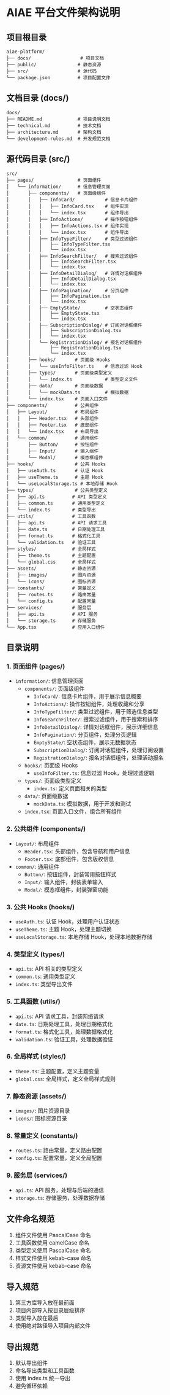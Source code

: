 # AIAE 平台文件架构说明

## 项目根目录
```
aiae-platform/
├── docs/                  # 项目文档
├── public/               # 静态资源
├── src/                  # 源代码
└── package.json          # 项目配置文件
```

## 文档目录 (docs/)
```
docs/
├── README.md             # 项目说明文档
├── technical.md          # 技术文档
├── architecture.md       # 架构文档
└── development-rules.md  # 开发规范文档
```

## 源代码目录 (src/)
```
src/
├── pages/                # 页面组件
│   └── information/      # 信息管理页面
│       ├── components/   # 页面级组件
│       │   ├── InfoCard/           # 信息卡片组件
│       │   │   ├── InfoCard.tsx    # 组件实现
│       │   │   └── index.tsx       # 组件导出
│       │   ├── InfoActions/        # 操作按钮组件
│       │   │   ├── InfoActions.tsx # 组件实现
│       │   │   └── index.tsx       # 组件导出
│       │   ├── InfoTypeFilter/     # 类型过滤组件
│       │   │   ├── InfoTypeFilter.tsx
│       │   │   └── index.tsx
│       │   ├── InfoSearchFilter/   # 搜索过滤组件
│       │   │   ├── InfoSearchFilter.tsx
│       │   │   └── index.tsx
│       │   ├── InfoDetailDialog/   # 详情对话框组件
│       │   │   ├── InfoDetailDialog.tsx
│       │   │   └── index.tsx
│       │   ├── InfoPagination/     # 分页组件
│       │   │   ├── InfoPagination.tsx
│       │   │   └── index.tsx
│       │   ├── EmptyState/         # 空状态组件
│       │   │   ├── EmptyState.tsx
│       │   │   └── index.tsx
│       │   ├── SubscriptionDialog/ # 订阅对话框组件
│       │   │   ├── SubscriptionDialog.tsx
│       │   │   └── index.tsx
│       │   └── RegistrationDialog/ # 报名对话框组件
│       │       ├── RegistrationDialog.tsx
│       │       └── index.tsx
│       ├── hooks/       # 页面级 Hooks
│       │   └── useInfoFilter.ts    # 信息过滤 Hook
│       ├── types/       # 页面级类型定义
│       │   └── index.ts            # 类型定义文件
│       ├── data/        # 页面级数据
│       │   └── mockData.ts         # 模拟数据
│       └── index.tsx    # 页面入口文件
├── components/          # 公共组件
│   ├── Layout/          # 布局组件
│   │   ├── Header.tsx   # 头部组件
│   │   ├── Footer.tsx   # 底部组件
│   │   └── index.tsx    # 布局导出
│   └── common/          # 通用组件
│       ├── Button/      # 按钮组件
│       ├── Input/       # 输入组件
│       └── Modal/       # 模态框组件
├── hooks/               # 公共 Hooks
│   ├── useAuth.ts       # 认证 Hook
│   ├── useTheme.ts      # 主题 Hook
│   └── useLocalStorage.ts # 本地存储 Hook
├── types/               # 公共类型定义
│   ├── api.ts          # API 类型定义
│   ├── common.ts       # 通用类型定义
│   └── index.ts        # 类型导出
├── utils/              # 工具函数
│   ├── api.ts          # API 请求工具
│   ├── date.ts         # 日期处理工具
│   ├── format.ts       # 格式化工具
│   └── validation.ts   # 验证工具
├── styles/             # 全局样式
│   ├── theme.ts        # 主题配置
│   └── global.css      # 全局样式
├── assets/             # 静态资源
│   ├── images/         # 图片资源
│   └── icons/          # 图标资源
├── constants/          # 常量定义
│   ├── routes.ts       # 路由常量
│   └── config.ts       # 配置常量
├── services/           # 服务层
│   ├── api.ts          # API 服务
│   └── storage.ts      # 存储服务
└── App.tsx             # 应用入口组件
```

## 目录说明

### 1. 页面组件 (pages/)
- `information/`: 信息管理页面
  - `components/`: 页面级组件
    - `InfoCard/`: 信息卡片组件，用于展示信息概要
    - `InfoActions/`: 操作按钮组件，处理收藏和分享
    - `InfoTypeFilter/`: 类型过滤组件，用于筛选信息类型
    - `InfoSearchFilter/`: 搜索过滤组件，用于搜索和排序
    - `InfoDetailDialog/`: 详情对话框组件，展示详细信息
    - `InfoPagination/`: 分页组件，处理分页逻辑
    - `EmptyState/`: 空状态组件，展示无数据状态
    - `SubscriptionDialog/`: 订阅对话框组件，处理订阅设置
    - `RegistrationDialog/`: 报名对话框组件，处理活动报名
  - `hooks/`: 页面级 Hooks
    - `useInfoFilter.ts`: 信息过滤 Hook，处理过滤逻辑
  - `types/`: 页面级类型定义
    - `index.ts`: 定义页面相关的类型
  - `data/`: 页面级数据
    - `mockData.ts`: 模拟数据，用于开发和测试
  - `index.tsx`: 页面入口文件，组合所有组件

### 2. 公共组件 (components/)
- `Layout/`: 布局组件
  - `Header.tsx`: 头部组件，包含导航和用户信息
  - `Footer.tsx`: 底部组件，包含版权信息
- `common/`: 通用组件
  - `Button/`: 按钮组件，封装常用按钮样式
  - `Input/`: 输入组件，封装表单输入
  - `Modal/`: 模态框组件，封装弹窗功能

### 3. 公共 Hooks (hooks/)
- `useAuth.ts`: 认证 Hook，处理用户认证状态
- `useTheme.ts`: 主题 Hook，处理主题切换
- `useLocalStorage.ts`: 本地存储 Hook，处理本地数据存储

### 4. 类型定义 (types/)
- `api.ts`: API 相关的类型定义
- `common.ts`: 通用类型定义
- `index.ts`: 类型导出文件

### 5. 工具函数 (utils/)
- `api.ts`: API 请求工具，封装网络请求
- `date.ts`: 日期处理工具，处理日期格式化
- `format.ts`: 格式化工具，处理数据格式化
- `validation.ts`: 验证工具，处理数据验证

### 6. 全局样式 (styles/)
- `theme.ts`: 主题配置，定义主题变量
- `global.css`: 全局样式，定义全局样式规则

### 7. 静态资源 (assets/)
- `images/`: 图片资源目录
- `icons/`: 图标资源目录

### 8. 常量定义 (constants/)
- `routes.ts`: 路由常量，定义路由配置
- `config.ts`: 配置常量，定义全局配置

### 9. 服务层 (services/)
- `api.ts`: API 服务，处理与后端的通信
- `storage.ts`: 存储服务，处理数据存储

## 文件命名规范
1. 组件文件使用 PascalCase 命名
2. 工具函数使用 camelCase 命名
3. 类型定义使用 PascalCase 命名
4. 样式文件使用 kebab-case 命名
5. 资源文件使用 kebab-case 命名

## 导入规范
1. 第三方库导入放在最前面
2. 项目内部导入按目录层级排序
3. 类型导入放在最后
4. 使用绝对路径导入项目内部文件

## 导出规范
1. 默认导出组件
2. 命名导出类型和工具函数
3. 使用 index.ts 统一导出
4. 避免循环依赖 